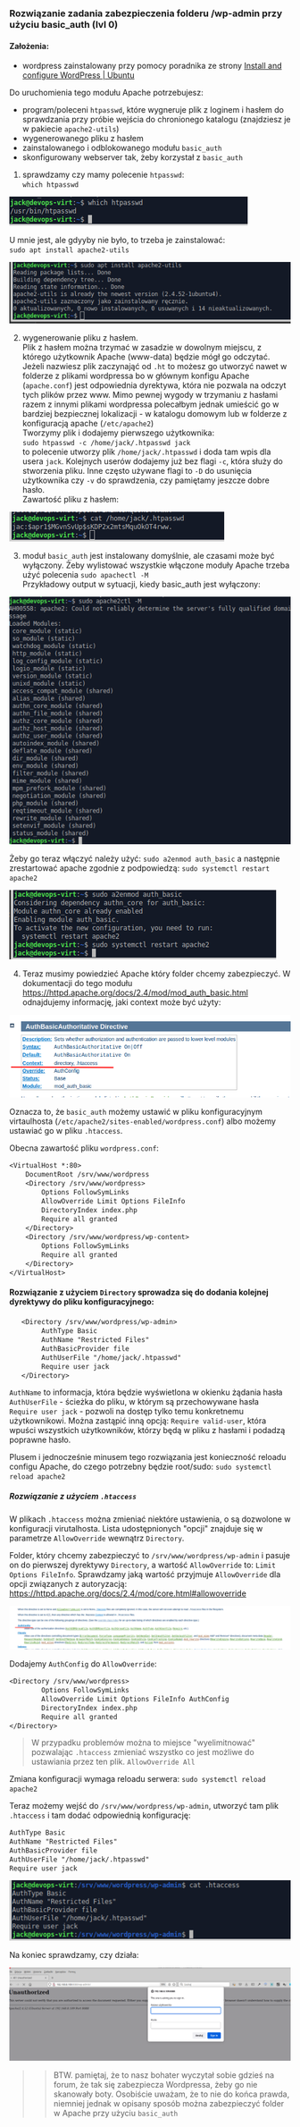 ### Rozwiązanie zadania zabezpieczenia folderu /wp-admin przy użyciu basic_auth  (lvl 0)

#### Założenia:
- wordpress zainstalowany przy pomocy poradnika ze strony [Install and configure WordPress | Ubuntu](https://ubuntu.com/tutorials/install-and-configure-wordpress#1-overview)

Do uruchomienia tego modułu Apache potrzebujesz:
- program/poleceni `htpasswd`, które wygneruje plik z loginem i hasłem do sprawdzania przy próbie wejścia do chronionego 
katalogu (znajdziesz je w pakiecie `apache2-utils`)
- wygenerowanego pliku z hasłem
- zainstalowanego i odblokowanego modułu `basic_auth`
- skonfigurowany webserver tak, żeby korzystał z `basic_auth`


1) sprawdzamy czy mamy polecenie `htpasswd`:  
``which htpasswd``

![hint](../img/hint-auth-01.png)

U mnie jest, ale gdyyby nie było, to trzeba je zainstalować:   
``sudo apt install apache2-utils``

![hint](../img/hint-auth-02.png)

2) wygenerowanie pliku z hasłem.   
Plik z hasłem można trzymać w zasadzie w dowolnym miejscu, z którego użytkownik Apache (www-data) będzie mógł go odczytać.
Jeżeli nazwiesz plik zaczynająć od `.ht` to możesz go utworzyć nawet w folderze z plikami wordpressa bo w głównym 
konfigu Apache (`apache.conf`) jest odpowiednia dyrektywa, która nie pozwala na odczyt tych plików przez www. 
Mimo pewnej wygody w trzymaniu z hasłami razem z innymi plikami wordpressa polecałbym jednak umieścić go w bardziej
bezpiecznej lokalizacji - w katalogu domowym lub w folderze z konfiguracją apache (`/etc/apache2`)   
Tworzymy plik i dodajemy pierwszego użytkownika:   
``sudo htpasswd -c /home/jack/.htpasswd jack``   
to polecenie utworzy plik `/home/jack/.htpasswd` i doda tam wpis dla usera `jack`. Kolejnych userów dodajemy już bez 
flagi `-c`, która służy do stworzenia pliku. Inne często używane flagi to `-D` do usunięcia użytkownika czy `-v` 
do sprawdzenia, czy pamiętamy jeszcze dobre hasło.   
Zawartość pliku z hasłem:

![hint](../img/hint-auth-03.png)

3) moduł `basic_auth` jest instalowany domyślnie, ale czasami może być wyłączony. Żeby wylistować wszystkie włączone 
moduły Apache trzeba użyć polecenia `sudo apachectl -M`   
Przykładowy output w sytuacji, kiedy basic_auth jest wyłączony:

![hint](../img/hint-auth-04.png)

Żeby go teraz włączyć należy użyć: `sudo a2enmod auth_basic` a następnie zrestartować apache zgodnie z podpowiedzą:
`sudo systemctl restart apache2` 

![hint](../img/hint-auth-05.png)


4) Teraz musimy powiedzieć Apache który folder chcemy zabezpieczyć. W dokumentacji do tego modułu 
https://httpd.apache.org/docs/2.4/mod/mod_auth_basic.html odnajdujemy informację, jaki context może być użyty:

![hint](../img/hint-auth-06.png)

Oznacza to, że `basic_auth` możemy ustawić w pliku konfiguracyjnym virtaulhosta (`/etc/apache2/sites-enabled/wordpress.conf`)
albo możemy ustawiać go w pliku `.htaccess`. 

Obecna zawartość pliku `wordpress.conf`:
```
<VirtualHost *:80>
    DocumentRoot /srv/www/wordpress
    <Directory /srv/www/wordpress>
        Options FollowSymLinks
        AllowOverride Limit Options FileInfo
        DirectoryIndex index.php
        Require all granted
    </Directory>
    <Directory /srv/www/wordpress/wp-content>
        Options FollowSymLinks
        Require all granted
    </Directory>
</VirtualHost>
```

#### Rozwiązanie z użyciem `Directory` sprowadza się do dodania kolejnej dyrektywy do pliku konfiguracyjnego:
```
   <Directory /srv/www/wordpress/wp-admin>
    	AuthType Basic
        AuthName "Restricted Files"
        AuthBasicProvider file
        AuthUserFile "/home/jack/.htpasswd"
        Require user jack 
   </Directory>
```
`AuthName` to informacja, która będzie wyświetlona w okienku żądania hasła   
`AuthUserFile` - ścieżka do pliku, w którym są przechowywane hasła   
`Require user jack` - pozwoli na dostęp tylko temu konkretnemu użytkownikowi. Można zastąpić inną opcją: 
`Require valid-user`, która wpuści wszystkich użytkowników, którzy będą w pliku z hasłami i podadzą poprawne hasło.

Plusem i jednocześnie minusem tego rozwiązania jest konieczność reloadu configu Apache, do czego potrzebny będzie root/sudo:
``sudo systemctl reload apache2 ``


##### Rozwiązanie z użyciem `.htaccess`

W plikach `.htaccess` można zmieniać niektóre ustawienia, o są dozwolone w konfiguracji virutalhosta. Lista udostępnionych
"opcji" znajduje się w parametrze `AllowOverride` wewnątrz `Directory`. 

Folder, który chcemy zabezpieczyć to `/srv/www/wordpress/wp-admin` i pasuje on do pierwszej dyrektywy `Directory`, a 
wartość `AllowOverride` to: `Limit Options FileInfo`. Sprawdzamy jaką wartość przyjmuje `AllowOverride` dla opcji 
związanych z autoryzacją: https://httpd.apache.org/docs/2.4/mod/core.html#allowoverride

![hint](../img/hint-auth-07.png)

Dodajemy `AuthConfig` do `AllowOverride`:

```
<Directory /srv/www/wordpress>
        Options FollowSymLinks
        AllowOverride Limit Options FileInfo AuthConfig
        DirectoryIndex index.php
        Require all granted
</Directory>
```

> W przypadku problemów można to miejsce "wyelimitnować" pozwalając `.htaccess` zmieniać wszystko co jest 
możliwe do ustawiania przez ten plik. `AllowOverride All`

Zmiana konfiguracji wymaga reloadu serwera: ``sudo systemctl reload apache2``

Teraz możemy wejść do `/srv/www/wordpress/wp-admin`, utworzyć tam plik `.htaccess` i tam dodać odpowiednią konfigurację:

```
AuthType Basic
AuthName "Restricted Files"
AuthBasicProvider file
AuthUserFile "/home/jack/.htpasswd"
Require user jack 
```
![hint](../img/hint-auth-08.png)


Na koniec sprawdzamy, czy działa:

![hint](../img/hint-auth-09.png)

>> BTW. pamiętaj, że to nasz bohater wyczytał sobie gdzieś na forum, że tak się zabezpiecza Wordpressa, żeby go nie
> skanowały boty. Osobiście uważam, że to nie do końca prawda, niemniej jednak w opisany sposób można zabezpieczyć 
> folder w Apache przy użyciu `basic_auth` 
> 

